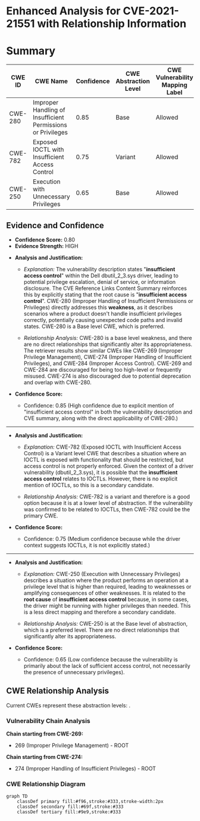 # Enhanced Analysis for CVE-2021-21551 with Relationship Information

# Summary
| CWE ID | CWE Name | Confidence | CWE Abstraction Level | CWE Vulnerability Mapping Label | CWE-Vulnerability Mapping Notes |
|---|---|---|---|---|---|
| CWE-280 | Improper Handling of Insufficient Permissions or Privileges | 0.85 | Base | Allowed | Primary CWE |
| CWE-782 | Exposed IOCTL with Insufficient Access Control | 0.75 | Variant | Allowed | Secondary Candidate |
| CWE-250 | Execution with Unnecessary Privileges | 0.65 | Base | Allowed | Secondary Candidate |

## Evidence and Confidence

*   **Confidence Score:** 0.80
*   **Evidence Strength:** HIGH

- **Analysis and Justification:**  
  - *Explanation:* The vulnerability description states "**insufficient access control**" within the Dell dbutil_2_3.sys driver, leading to potential privilege escalation, denial of service, or information disclosure. The CVE Reference Links Content Summary reinforces this by explicitly stating that the root cause is "**insufficient access control**". CWE-280 (Improper Handling of Insufficient Permissions or Privileges) directly addresses this **weakness**, as it describes scenarios where a product doesn't handle insufficient privileges correctly, potentially causing unexpected code paths and invalid states. CWE-280 is a Base level CWE, which is preferred.

  - *Relationship Analysis:* CWE-280 is a base level weakness, and there are no direct relationships that significantly alter its appropriateness. The retriever results show similar CWEs like CWE-269 (Improper Privilege Management), CWE-274 (Improper Handling of Insufficient Privileges), and CWE-284 (Improper Access Control). CWE-269 and CWE-284 are discouraged for being too high-level or frequently misused. CWE-274 is also discouraged due to potential deprecation and overlap with CWE-280.

- **Confidence Score:**  
  - Confidence: 0.85 (High confidence due to explicit mention of "insufficient access control" in both the vulnerability description and CVE summary, along with the direct applicability of CWE-280.)

---

- **Analysis and Justification:**  
  - *Explanation:* CWE-782 (Exposed IOCTL with Insufficient Access Control) is a Variant level CWE that describes a situation where an IOCTL is exposed with functionality that should be restricted, but access control is not properly enforced. Given the context of a driver vulnerability (dbutil_2_3.sys), it is possible that the **insufficient access control** relates to IOCTLs. However, there is no explicit mention of IOCTLs, so this is a secondary candidate.

  - *Relationship Analysis:* CWE-782 is a variant and therefore is a good option because it is at a lower level of abstraction. If the vulnerability was confirmed to be related to IOCTLs, then CWE-782 could be the primary CWE.

- **Confidence Score:**  
  - Confidence: 0.75 (Medium confidence because while the driver context suggests IOCTLs, it is not explicitly stated.)

---

- **Analysis and Justification:**  
  - *Explanation:* CWE-250 (Execution with Unnecessary Privileges) describes a situation where the product performs an operation at a privilege level that is higher than required, leading to weaknesses or amplifying consequences of other weaknesses. It is related to the **root cause** of **insufficient access control** because, in some cases, the driver might be running with higher privileges than needed. This is a less direct mapping and therefore a secondary candidate.

  - *Relationship Analysis:* CWE-250 is at the Base level of abstraction, which is a preferred level. There are no direct relationships that significantly alter its appropriateness.

- **Confidence Score:**  
  - Confidence: 0.65 (Low confidence because the vulnerability is primarily about the lack of sufficient access control, not necessarily the presence of unnecessary privileges).


## CWE Relationship Analysis

Current CWEs represent these abstraction levels: .


### Vulnerability Chain Analysis

**Chain starting from CWE-269:**
- 269 (Improper Privilege Management) - ROOT


**Chain starting from CWE-274:**
- 274 (Improper Handling of Insufficient Privileges) - ROOT



### CWE Relationship Diagram

```mermaid
graph TD
    classDef primary fill:#f96,stroke:#333,stroke-width:2px
    classDef secondary fill:#69f,stroke:#333
    classDef tertiary fill:#9e9,stroke:#333
```
